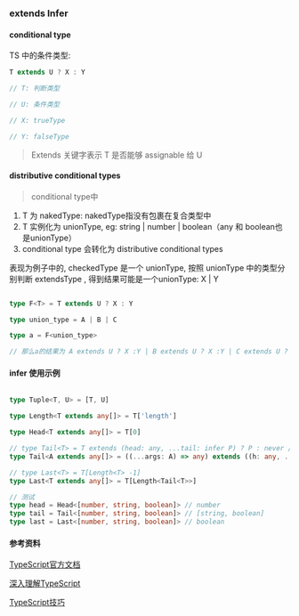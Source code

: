 ### extends Infer

#### conditional type
TS 中的条件类型:

```ts
T extends U ? X : Y

// T: 判断类型

// U: 条件类型

// X: trueType

// Y: falseType

```

>Extends 关键字表示 T 是否能够 assignable 给 U



#### distributive conditional types

> conditional type中
1. T 为 nakedType: nakedType指没有包裹在复合类型中
2. T 实例化为 unionType, eg: string | number | boolean（any 和 boolean也是unionType）
3. conditional type 会转化为 distributive conditional types

表现为例子中的, checkedType 是一个 unionType, 按照 unionType 中的类型分别判断 extendsType , 得到结果可能是一个unionType: X | Y
```ts

type F<T> = T extends U ? X : Y

type union_type = A | B | C

type a = F<union_type>

// 那么a的结果为 A extends U ? X :Y | B extends U ? X :Y | C extends U ? X : Y


```


#### infer 使用示例
```ts

type Tuple<T, U> = [T, U]

type Length<T extends any[]> = T['length']

type Head<T extends any[]> = T[0]

// type Tail<T> = T extends (head: any, ...tail: infer P) ? P : never // TS不支持
type Tail<A extends any[]> = ((...args: A) => any) extends ((h: any, ...t: infer T) => any) ? T : never

// type Last<T> = T[Length<T> -1]
type Last<T extends any[]> = T[Length<Tail<T>>]

// 测试
type head = Head<[number, string, boolean]> // number
type tail = Tail<[number, string, boolean]> // [string, boolean]
type last = Last<[number, string, boolean]> // boolean
```

#### 参考资料

[TypeScript官方文档](https://www.tslang.cn/docs/handbook/basic-types.html)

[深入理解TypeScript](https://jkchao.github.io/typescript-book-chinese/)

[TypeScript技巧](https://zhuanlan.zhihu.com/c_206498766)